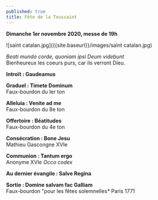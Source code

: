 ```yaml
---
published: true
title: Fête de la Toussaint
---
```

**Dimanche 1er novembre 2020, messe de 19h**

![saint catalan.jpg]({{site.baseurl}}/images/saint catalan.jpg)

*Beati mundo corde, quoniam ipsi Deum videbunt*  
Bienheureux les coeurs purs, car ils verront Dieu.

**Introït : Gaudeamus**

**Graduel : Timete Dominum**  
Faux-bourdon  du Ier ton

**Alleluia : Venite ad me**  
Faux-bourdon du 8e ton

**Offertoire : Béatitudes**  
Faux-bourdon du 4e ton

**Consécration : Bone Jesu**  
Mathieu Gascongne XVIe

**Communion : Tantum ergo**  
Anonyme XVIe *Occo codex*

**Au dernier évangile : Salve Regina**

**Sortie : Domine salvam fac Galliam**  
Faux-bourdon "pour les fêtes solemnelles* Paris 1771
